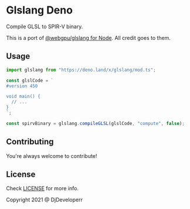 # Glslang Deno

Compile GLSL to SPIR-V binary.

This is a port of [@webgpu/glslang for Node](https://www.npmjs.com/package/@webgpu/glslang). 
All credit goes to them.

## Usage

```ts
import glslang from "https://deno.land/x/glslang/mod.ts";

const glslCode = `
#version 450

void main() {
  // ...
}
`;

const spirvBinary = glslang.compileGLSL(glslCode, "compute", false);
```

## Contributing 

You're always welcome to contribute!

## License

Check [LICENSE](LICENSE) for more info.

Copyright 2021 @ DjDeveloperr
